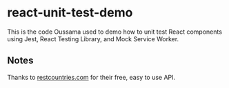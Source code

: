 # react-unit-test-demo

This is the code Oussama used to demo how to unit test React components using Jest, React Testing Library, and Mock Service Worker.

## Notes

Thanks to [restcountries.com](restcountries.com) for their free, easy to use API. 
